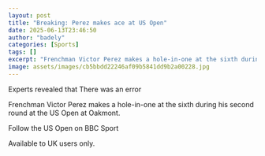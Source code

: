 ```yaml
---
layout: post
title: "Breaking: Perez makes ace at US Open"
date: 2025-06-13T23:46:50
author: "badely"
categories: [Sports]
tags: []
excerpt: "Frenchman Victor Perez makes a hole-in-one at the sixth during his second round at the US Open at Oakmont."
image: assets/images/cb5bbdd22246af09b5841dd9b2a00228.jpg
---
```


Experts revealed that There was an error

Frenchman Victor Perez makes a hole-in-one at the sixth during his second round at the US Open at Oakmont.

Follow the US Open on BBC Sport

Available to UK users only.

